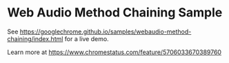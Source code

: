 Web Audio Method Chaining Sample
===
See https://googlechrome.github.io/samples/webaudio-method-chaining/index.html for a live demo.

Learn more at https://www.chromestatus.com/feature/5706033670389760
